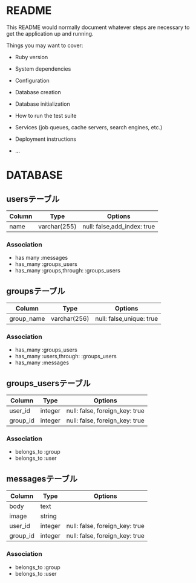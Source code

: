 # README

This README would normally document whatever steps are necessary to get the
application up and running.

Things you may want to cover:

* Ruby version

* System dependencies

* Configuration

* Database creation

* Database initialization

* How to run the test suite

* Services (job queues, cache servers, search engines, etc.)

* Deployment instructions

* ...
# DATABASE
## usersテーブル
|Column|Type|Options|
|------|----|-------|
|name|varchar(255)|null: false,add_index: true|

### Association
- has many :messages
- has_many :groups_users
- has_many :groups,through: :groups_users

## groupsテーブル
|Column|Type|Options|
|------|----|-------|
|group_name|varchar(256)|null: false,unique: true|

### Association
- has_many :groups_users
- has_many :users,through: :groups_users
- has_many :messages

## groups_usersテーブル

|Column|Type|Options|
|------|----|-------|
|user_id|integer|null: false, foreign_key: true|
|group_id|integer|null: false, foreign_key: true|

### Association
- belongs_to :group
- belongs_to :user

## messagesテーブル
|Column|Type|Options|
|------|----|-------|
|body|text|
|image|string|
|user_id|integer|null: false, foreign_key: true|
|group_id|integer|null: false, foreign_key: true|

### Association
- belongs_to :group
- belongs_to :user